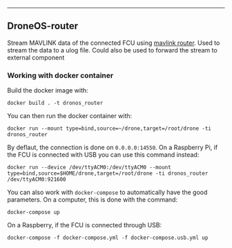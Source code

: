 -----------------------
 DroneOS-router
-----------------------

Stream MAVLINK data of the connected FCU using [mavlink router](https://github.com/mavlink-router/mavlink-router). Used to stream the data 
to a ulog file. Could also be used to forward the stream to external component

### Working with docker container

Build the docker image with:
```
docker build . -t dronos_router
```

You can then run the docker container with:
```
docker run --mount type=bind,source=~/drone,target=/root/drone -ti dronos_router
```

By deflaut, the connection is done on ``0.0.0.0:14550``. On a Raspberry Pi, if the FCU is connected with USB you can use this command instead:
```
docker run --device /dev/ttyACM0:/dev/ttyACM0 --mount type=bind,source=$HOME/drone,target=/root/drone -ti dronos_router /dev/ttyACM0:921600
```

You can also work with ``docker-compose`` to automatically have the good parameters. On a computer, this is done with the command:
```
docker-compose up
```

On a Raspberry, if the FCU is connected through USB:
```
docker-compose -f docker-compose.yml -f docker-compose.usb.yml up
```
